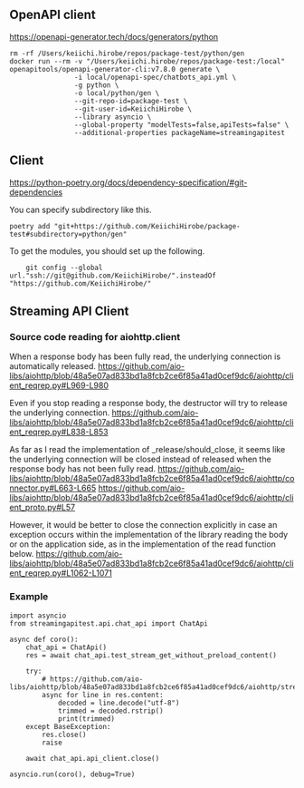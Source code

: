 
## OpenAPI client
https://openapi-generator.tech/docs/generators/python


```
rm -rf /Users/keiichi.hirobe/repos/package-test/python/gen
docker run --rm -v "/Users/keiichi.hirobe/repos/package-test:/local" openapitools/openapi-generator-cli:v7.8.0 generate \
                -i local/openapi-spec/chatbots_api.yml \
                -g python \
                -o local/python/gen \
                --git-repo-id=package-test \
                --git-user-id=KeiichiHirobe \
                --library asyncio \
                --global-property "modelTests=false,apiTests=false" \
                --additional-properties packageName=streamingapitest
```


## Client

https://python-poetry.org/docs/dependency-specification/#git-dependencies

You can specify subdirectory like this.

```
poetry add "git+https://github.com/KeiichiHirobe/package-test#subdirectory=python/gen"
```


To get the modules, you should set up the following.

```
    git config --global url."ssh://git@github.com/KeiichiHirobe/".insteadOf "https://github.com/KeiichiHirobe/"
```

## Streaming API Client

### Source code reading for aiohttp.client

When a response body has been fully read, the underlying connection is automatically released.
https://github.com/aio-libs/aiohttp/blob/48a5e07ad833bd1a8fcb2ce6f85a41ad0cef9dc6/aiohttp/client_reqrep.py#L969-L980

Even if you stop reading a response body, the destructor will try to release the underlying connection.
https://github.com/aio-libs/aiohttp/blob/48a5e07ad833bd1a8fcb2ce6f85a41ad0cef9dc6/aiohttp/client_reqrep.py#L838-L853

As far as I read the implementation of _release/should_close, it seems like the underlying connection will be closed instead of released when the response body has not been fully read. 
https://github.com/aio-libs/aiohttp/blob/48a5e07ad833bd1a8fcb2ce6f85a41ad0cef9dc6/aiohttp/connector.py#L663-L665
https://github.com/aio-libs/aiohttp/blob/48a5e07ad833bd1a8fcb2ce6f85a41ad0cef9dc6/aiohttp/client_proto.py#L57

However, it would be better to close the connection explicitly in case an exception occurs within the implementation of the library reading the body or on the application side, as in the implementation of the read function below.
https://github.com/aio-libs/aiohttp/blob/48a5e07ad833bd1a8fcb2ce6f85a41ad0cef9dc6/aiohttp/client_reqrep.py#L1062-L1071


### Example


```
import asyncio
from streamingapitest.api.chat_api import ChatApi

async def coro():
    chat_api = ChatApi()
    res = await chat_api.test_stream_get_without_preload_content()

    try:
        # https://github.com/aio-libs/aiohttp/blob/48a5e07ad833bd1a8fcb2ce6f85a41ad0cef9dc6/aiohttp/streams.py#L76
        async for line in res.content:
            decoded = line.decode("utf-8")
            trimmed = decoded.rstrip()
            print(trimmed)
    except BaseException:
        res.close()
        raise

    await chat_api.api_client.close()

asyncio.run(coro(), debug=True)
```
